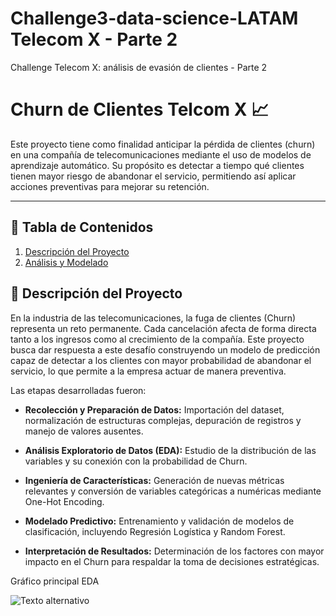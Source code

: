 # Challenge3-data-science-LATAM Telecom X - Parte 2
Challenge Telecom X: análisis de evasión de clientes - Parte 2

# Churn de Clientes Telcom X 📈

Este proyecto tiene como finalidad anticipar la pérdida de clientes (churn) en una compañía de telecomunicaciones mediante el uso de modelos de aprendizaje automático. Su propósito es detectar a tiempo qué clientes tienen mayor riesgo de abandonar el servicio, permitiendo así aplicar acciones preventivas para mejorar su retención.

---


## 📄 Tabla de Contenidos

1.  [Descripción del Proyecto](#-descripción-del-proyecto)
2.  [Análisis y Modelado](#-análisis-y-modelado)


## 🚀 Descripción del Proyecto

En la industria de las telecomunicaciones, la fuga de clientes (Churn) representa un reto permanente. Cada cancelación afecta de forma directa tanto a los ingresos como al crecimiento de la compañía. Este proyecto busca dar respuesta a este desafío construyendo un modelo de predicción capaz de detectar a los clientes con mayor probabilidad de abandonar el servicio, lo que permite a la empresa actuar de manera preventiva.

Las etapas desarrolladas fueron:

* **Recolección y Preparación de Datos:** Importación del dataset, normalización de estructuras complejas, depuración de registros y manejo de valores ausentes.

* **Análisis Exploratorio de Datos (EDA):** Estudio de la distribución de las variables y su conexión con la probabilidad de Churn.

* **Ingeniería de Características:** Generación de nuevas métricas relevantes y conversión de variables categóricas a numéricas mediante One-Hot Encoding.

* **Modelado Predictivo:** Entrenamiento y validación de modelos de clasificación, incluyendo Regresión Logística y Random Forest.

* **Interpretación de Resultados:** Determinación de los factores con mayor impacto en el Churn para respaldar la toma de decisiones estratégicas.

Gráfico principal EDA

![Texto alternativo](macollipal/-challenge3-data-science-LATAM/imagenes/churn_pie.png)

